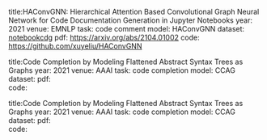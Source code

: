 title:HAConvGNN: Hierarchical Attention Based Convolutional Graph Neural Network for Code Documentation Generation in Jupyter Notebooks
year: 2021
venue: EMNLP
task: code comment
model: HAConvGNN
dataset: [notebookcdg](https://paperswithcode.com/dataset/notebookcdg)
pdf:  https://arxiv.org/abs/2104.01002
code: https://github.com/xuyeliu/HAConvGNN

title:Code Completion by Modeling Flattened Abstract Syntax Trees as Graphs
year: 2021
venue: AAAI
task: code completion
model: CCAG
dataset: 
pdf:  
code: 

title:Code Completion by Modeling Flattened Abstract Syntax Trees as Graphs
year: 2021
venue: AAAI
task: code completion
model: CCAG
dataset: 
pdf:  
code: 